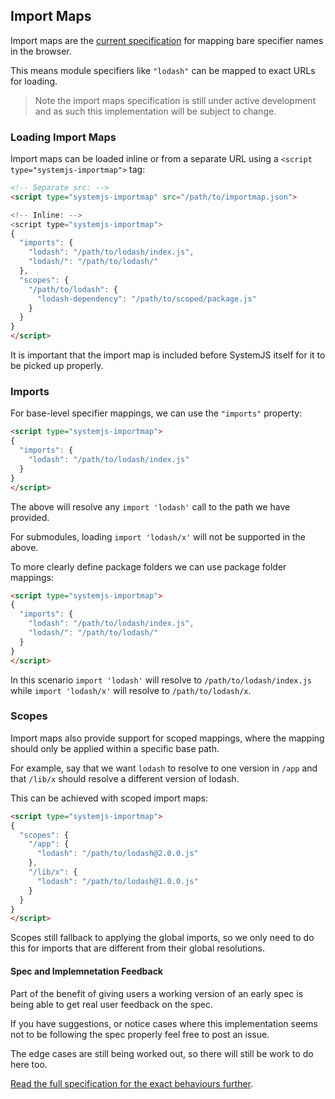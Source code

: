 ## Import Maps

Import maps are the [current specification](https://github.com/domenic/import-maps) for mapping bare specifier names in the browser.

This means module specifiers like `"lodash"` can be mapped to exact URLs for loading.

> Note the import maps specification is still under active development and as such this implementation will be subject to change.

### Loading Import Maps

Import maps can be loaded inline or from a separate URL using a `<script type="systemjs-importmap">` tag:

```html
<!-- Separate src: -->
<script type="systemjs-importmap" src="/path/to/importmap.json">

<!-- Inline: -->
<script type="systemjs-importmap">
{
  "imports": {
    "lodash": "/path/to/lodash/index.js",
    "lodash/": "/path/to/lodash/"
  },
  "scopes": {
    "/path/to/lodash": {
      "lodash-dependency": "/path/to/scoped/package.js"
    }
  }
}
</script>
```

It is important that the import map is included before SystemJS itself for it to be picked up properly.

### Imports

For base-level specifier mappings, we can use the `"imports"` property:

```html
<script type="systemjs-importmap">
{
  "imports": {
    "lodash": "/path/to/lodash/index.js"
  }
}
</script>
```

The above will resolve any `import 'lodash'` call to the path we have provided.

For submodules, loading `import 'lodash/x'` will not be supported in the above.

To more clearly define package folders we can use package folder mappings:

```html
<script type="systemjs-importmap">
{
  "imports": {
    "lodash": "/path/to/lodash/index.js",
    "lodash/": "/path/to/lodash/"
  }
}
</script>
```

In this scenario `import 'lodash'` will resolve to `/path/to/lodash/index.js` while `import 'lodash/x'` will
resolve to `/path/to/lodash/x`.

### Scopes

Import maps also provide support for scoped mappings, where the mapping should only be applied within
a specific base path.

For example, say that we want `lodash` to resolve to one version in `/app` and that `/lib/x` should resolve
a different version of lodash.

This can be achieved with scoped import maps:

```html
<script type="systemjs-importmap">
{
  "scopes": {
    "/app": {
      "lodash": "/path/to/lodash@2.0.0.js"
    },
    "/lib/x": {
      "lodash": "/path/to/lodash@1.0.0.js"
    }
  }
}
</script>
```

Scopes still fallback to applying the global imports, so we only need to do this for imports that are different
from their global resolutions.

#### Spec and Implemnetation Feedback

Part of the benefit of giving users a working version of an early spec is being able to get real user feedback on
the spec.

If you have suggestions, or notice cases where this implementation seems not to be following the spec properly feel free to post an issue.

The edge cases are still being worked out, so there will still be work to do here too.

[Read the full specification for the exact behaviours further](https://github.com/domenic/import-maps/blob/master/spec.md).

